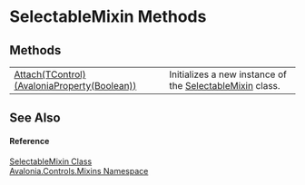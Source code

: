 # SelectableMixin Methods




## Methods
<table>
<tr>
<td><a href="M_Avalonia_Controls_Mixins_SelectableMixin_Attach__1">Attach(TControl)(AvaloniaProperty(Boolean))</a></td>
<td>Initializes a new instance of the <a href="T_Avalonia_Controls_Mixins_SelectableMixin">SelectableMixin</a> class.</td>
</tr>
</table>

## See Also


#### Reference
<a href="T_Avalonia_Controls_Mixins_SelectableMixin">SelectableMixin Class</a>  
<a href="N_Avalonia_Controls_Mixins">Avalonia.Controls.Mixins Namespace</a>  
